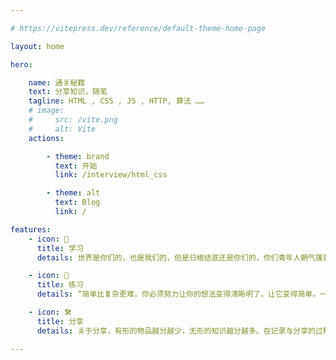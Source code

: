 ```yaml
---

# https://vitepress.dev/reference/default-theme-home-page

layout: home

hero:

    name: 通关秘籍
    text: 分享知识，随笔
    tagline: HTML , CSS , JS , HTTP, 算法 ……
    # image:
    #     src: /vite.png
    #     alt: Vite
    actions:

        - theme: brand
          text: 开始
          link: /interview/html_css

        - theme: alt
          text: Blog
          link: /

features:
    - icon: 🚀
      title: 学习
      details: 世界是你们的，也是我们的，但是归根结底还是你们的，你们青年人朝气蓬勃，好象早晨八九点钟的太阳光，希望寄托在你们身上！

    - icon: 🖖
      title: 练习
      details: “简单比复杂更难，你必须努力让你的想法变得清晰明了，让它变得简单。一旦你做到了简单，你就能搬动大山。” -- 乔布斯

    - icon: 🛠️
      title: 分享
      details: 关于分享，有形的物品越分越少，无形的知识越分越多。在记录与分享的过程中, 梳理所学, 交流所得, 必有所获。

---
```

